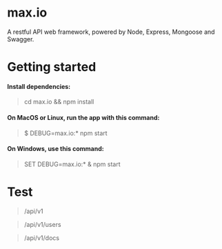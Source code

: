 # max.io
A restful API web framework, powered by Node, Express, Mongoose and Swagger.

# Getting started 

#### Install dependencies:
> cd max.io && npm install

#### On MacOS or Linux, run the app with this command:
> $ DEBUG=max.io:* npm start
  
#### On Windows, use this command:
> SET DEBUG=max.io:* & npm start


# Test

> /api/v1

> /api/v1/users

> /api/v1/docs